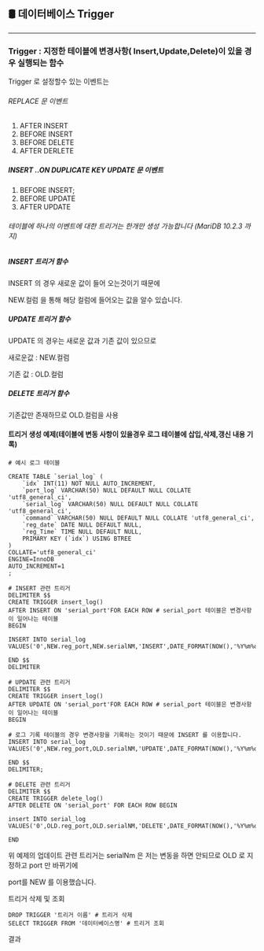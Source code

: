 ## 🛢 데이터베이스  Trigger

--------------------------------------------------------------------------------

###  Trigger :  지정한 테이블에 변경사항( Insert,Update,Delete)이 있을 경우 실행되는 함수



Trigger 로 설정할수 있는 이벤트는

###### REPLACE 문 이벤트

1. AFTER INSERT
2. BEFORE INSERT
3. BEFORE DELETE
4. AFTER DERLETE

##### INSERT ..ON DUPLICATE KEY UPDATE  문 이벤트

1. BEFORE INSERT;
2. BEFORE UPDATE
3. AFTER UPDATE

###### 테이블에 하나의 이벤트에 대한 트리거는 한개만 생성 가능합니다 (MariDB 10.2.3 까지)



##### INSERT 트리거 함수

INSERT 의 경우 새로운 값이 들어 오는것이기 때문에 

NEW.컬럼 을 통해 해당 컬럼에 들어오는 값을 알수 있습니다.



##### UPDATE 트리거 함수

UPDATE 의 경우는 새로운 값과 기존 값이 있으므로

새로운값 : NEW.컬럼

기존  값 : OLD.컬럼



##### DELETE 트리거 함수

기존값만 존재하므로 OLD.컬럼을 사용





#### 트리거 생성 예제(테이블에 변동 사항이 있을경우 로그 테이블에 삽입,삭제,갱신 내용 기록)

```mysql
# 예시 로그 테이블

CREATE TABLE `serial_log` (
	`idx` INT(11) NOT NULL AUTO_INCREMENT,
	`port_log` VARCHAR(50) NULL DEFAULT NULL COLLATE 'utf8_general_ci',
	`serial_log` VARCHAR(50) NULL DEFAULT NULL COLLATE 'utf8_general_ci',
	`command` VARCHAR(50) NULL DEFAULT NULL COLLATE 'utf8_general_ci',
	`reg_date` DATE NULL DEFAULT NULL,
	`reg_Time` TIME NULL DEFAULT NULL,
	PRIMARY KEY (`idx`) USING BTREE
)
COLLATE='utf8_general_ci'
ENGINE=InnoDB
AUTO_INCREMENT=1
;
```



```mysql
# INSERT 관련 트리거
DELIMITER $$
CREATE TRIGGER insert_log()
AFTER INSERT ON 'serial_port'FOR EACH ROW # serial_port 테이블은 변경사항이 일어나는 테이블
BEGIN

INSERT INTO serial_log VALUES('0',NEW.reg_port,NEW.serialNM,'INSERT',DATE_FORMAT(NOW(),'%Y%m%d'),DATE_FORMAT(NOW(),'%H%i%s'));

END $$
DELIMITER
```

```mysql
# UPDATE 관련 트리거
DELIMITER $$
CREATE TRIGGER insert_log()
AFTER UPDATE ON 'serial_port'FOR EACH ROW # serial_port 테이블은 변경사항이 일어나는 테이블
BEGIN

# 로그 기록 테이블의 경우 변경사항을 기록하는 것이기 때문에 INSERT 를 이용합니다.
INSERT INTO serial_log  VALUES('0',NEW.reg_port,OLD.serialNM,'UPDATE',DATE_FORMAT(NOW(),'%Y%m%d'),DATE_FORMAT(NOW(),'%H%i%s'));  

END $$
DELIMITER;

```

```mysql
# DELETE 관련 트리거
DELIMITER $$
CREATE TRIGGER delete_log()
AFTER DELETE ON 'serial_port' FOR EACH ROW BEGIN  

insert INTO serial_log VALUES('0',OLD.reg_port,OLD.serialNM,'DELETE',DATE_FORMAT(NOW(),'%Y%m%d'),DATE_FORMAT(NOW(),'%H%i%s'));

END
```

위 예제의 업데이트 관련 트리거는 serialNm 은 저는 변동을 하면 안되므로 OLD 로 지정하고 port 만 바뀌기에

port를 NEW 를 이용했습니다.



트리거 삭제 및 조회

```mysql
DROP TRIGGER '트리거 이름' # 트리거 삭제
SELECT TRIGGER FROM '데이터베이스명' # 트리거 조회
```

결과







